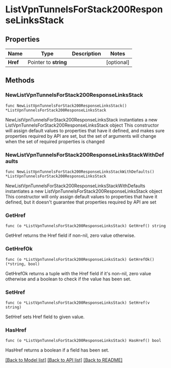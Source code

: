# ListVpnTunnelsForStack200ResponseLinksStack

## Properties

Name | Type | Description | Notes
------------ | ------------- | ------------- | -------------
**Href** | Pointer to **string** |  | [optional] 

## Methods

### NewListVpnTunnelsForStack200ResponseLinksStack

`func NewListVpnTunnelsForStack200ResponseLinksStack() *ListVpnTunnelsForStack200ResponseLinksStack`

NewListVpnTunnelsForStack200ResponseLinksStack instantiates a new ListVpnTunnelsForStack200ResponseLinksStack object
This constructor will assign default values to properties that have it defined,
and makes sure properties required by API are set, but the set of arguments
will change when the set of required properties is changed

### NewListVpnTunnelsForStack200ResponseLinksStackWithDefaults

`func NewListVpnTunnelsForStack200ResponseLinksStackWithDefaults() *ListVpnTunnelsForStack200ResponseLinksStack`

NewListVpnTunnelsForStack200ResponseLinksStackWithDefaults instantiates a new ListVpnTunnelsForStack200ResponseLinksStack object
This constructor will only assign default values to properties that have it defined,
but it doesn't guarantee that properties required by API are set

### GetHref

`func (o *ListVpnTunnelsForStack200ResponseLinksStack) GetHref() string`

GetHref returns the Href field if non-nil, zero value otherwise.

### GetHrefOk

`func (o *ListVpnTunnelsForStack200ResponseLinksStack) GetHrefOk() (*string, bool)`

GetHrefOk returns a tuple with the Href field if it's non-nil, zero value otherwise
and a boolean to check if the value has been set.

### SetHref

`func (o *ListVpnTunnelsForStack200ResponseLinksStack) SetHref(v string)`

SetHref sets Href field to given value.

### HasHref

`func (o *ListVpnTunnelsForStack200ResponseLinksStack) HasHref() bool`

HasHref returns a boolean if a field has been set.


[[Back to Model list]](../README.md#documentation-for-models) [[Back to API list]](../README.md#documentation-for-api-endpoints) [[Back to README]](../README.md)


